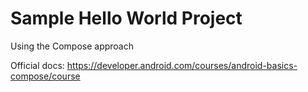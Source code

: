 # Sample Hello World Project 

Using the Compose approach

Official docs: https://developer.android.com/courses/android-basics-compose/course
